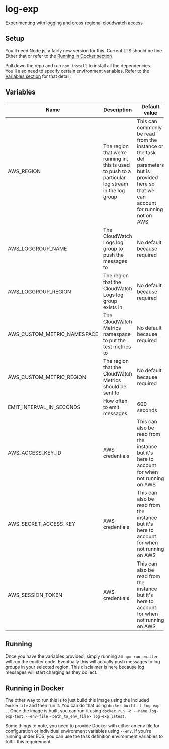 # log-exp

Experimenting with logging and cross regional cloudwatch access

## Setup

You'll need Node.js, a fairly new version for this. Current LTS should be fine. Either that or refer to the [Running in Docker section](#running-in-docker)

Pull down the repo and run `npm install` to install all the dependencies. You'll also need to specify certain environment variables. Refer to the [Variables section](#variables) for that detail.

## Variables

| Name                        | Description                                                                                        | Default value                                                                                                                             |
| --------------------------- | -------------------------------------------------------------------------------------------------- | ----------------------------------------------------------------------------------------------------------------------------------------- |
| AWS_REGION                  | The region that we're running in, this is used to push to a particular log stream in the log group | This can commonly be read from the instance or the task def parameters but is provided here so that we can account for running not on AWS |
| AWS_LOGGROUP_NAME           | The CloudWatch Logs log group to push the messages to                                              | No default because required                                                                                                               |
| AWS_LOGGROUP_REGION         | The region that the CloudWatch Logs log group exists in                                            | No default because required                                                                                                               |
| AWS_CUSTOM_METRIC_NAMESPACE | The CloudWatch Metrics namespace to put the test metrics to                                        | No default because required                                                                                                               |
| AWS_CUSTOM_METRIC_REGION    | The region that the CloudWatch Metrics should be sent to                                           | No default because required                                                                                                               |
| EMIT_INTERVAL_IN_SECONDS    | How often to emit messages                                                                         | 600 seconds                                                                                                                               |
| AWS_ACCESS_KEY_ID           | AWS credentials                                                                                    | This can also be read from the instance but it's here to account for when not running on AWS                                              |
| AWS_SECRET_ACCESS_KEY       | AWS credentials                                                                                    | This can also be read from the instance but it's here to account for when not running on AWS                                              |
| AWS_SESSION_TOKEN           | AWS credentials                                                                                    | This can also be read from the instance but it's here to account for when not running on AWS                                              |

## Running

Once you have the variables provided, simply running an `npm run emitter` will run the emitter code. Eventually this will actually push messages to log groups in your selected region. This disclaimer is here because log messages will start charging as they collect.

## Running in Docker

The other way to run this is to just build this image using the included `Dockerfile` and then run it. You can do that using `docker build -t log-exp .`. Once the image is built, you can run it using `docker run -d --name log-exp-test --env-file <path_to_env_file> log-exp:latest`.

Some things to note, you need to provide Docker with either an env file for configuration or individual environment variables using `--env`. If you're running under ECS, you can use the task definition environment variables to fulfill this requirement.
